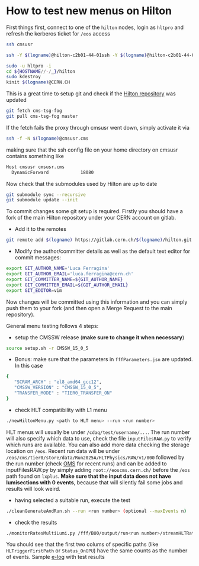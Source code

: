 # How to test new menus on Hilton
First things first, connect to one of the `hilton` nodes, login as `hltpro` and refresh the kerberos ticket for `/eos` access
```bash
ssh cmsusr
```
```bash
ssh -Y $(logname)@hilton-c2b01-44-01ssh -Y $(logname)@hilton-c2b01-44-01
```
```bash
sudo -u hltpro -i
cd ${HOSTNAME//-/_}/hilton
sudo kdestroy
kinit $(logname)@CERN.CH
```
This is a great time to setup git and check if the [Hilton repository](https://gitlab.cern.ch/cms-tsg/fog/hilton/-/tree/master) was updated
```bash
git fetch cms-tsg-fog
git pull cms-tsg-fog master
```
If the fetch fails the proxy through cmsusr went down, simply activate it via 
```bash
ssh -f -N $(logname)@cmsusr.cms
```
making sure that the ssh config file on your home directory on cmsusr contains something like 
```bash
Host cmsusr cmsusr.cms
  DynamicForward            18080
```
Now check that the submodules used by Hilton are up to date
```bash
git submodule sync --recursive
git submodule update --init
```
To commit changes some git setup is required. Firstly you should have a fork of the main Hilton repository under your CERN account on gitlab. 

- Add it to the remotes
```bash
git remote add $(logname) https://gitlab.cern.ch/$(logname)/hilton.git
``` 

- Modify the author/committer details as well as the default text editor for commit messages:
```bash
export GIT_AUTHOR_NAME='Luca Ferragina'
export GIT_AUTHOR_EMAIL='luca.ferragina@cern.ch'
export GIT_COMMITTER_NAME=${GIT_AUTHOR_NAME}
export GIT_COMMITTER_EMAIL=${GIT_AUTHOR_EMAIL}
export GIT_EDITOR=vim
```

Now changes will be committed using this information and you can simply push them to your fork (and then open a Merge Request to the main repository).

General menu testing follows 4 steps:

- setup the CMSSW release (**make sure to change it when necessary**)
```bash
source setup.sh -r CMSSW_15_0_5
```

- Bonus: make sure that the parameters in `fffParameters.jsn` are updated. In this case
```bash
{
   "SCRAM_ARCH" : "el8_amd64_gcc12",
   "CMSSW_VERSION" : "CMSSW_15_0_5",
   "TRANSFER_MODE" : "TIER0_TRANSFER_ON"
}
```

- check HLT compatibility with L1 menu
```bash
./newHiltonMenu.py <path to HLT menu> --run <run number>
```
HLT menus will usually be under `/cdaq/test/username/...`. The run number will also specify which data to use, check the file `inputFilesRAW.py` to verify which runs are available. You can also add more data checking the storage location on `/eos`. Recent run data will be under `/eos/cms/tier0/store/data/Run2025A/HLTPhysics/RAW/v1/000` followed by the run number (check [OMS](https://cmsoms.cern.ch/cms/run_3/commissioning_2025) for recent runs) and can be added to inputFilesRAW.py by simply adding `root://eoscms.cern.ch/` before the `/eos` path found on `lxplus`.
**Make sure that the input data does not have lumisections with 0 events**, because that will silently fail some jobs and results will look weird.

- having selected a suitable run, execute the test
```bash
./cleanGenerateAndRun.sh --run <run number> (optional --maxEvents n)
```

- check the results
```bash
./monitorRatesMultiLumi.py /fff/BU0/output/run<run number>/streamHLTRates/data/run<run number>_ls*.jsndata
```
You should see that the first two colums of specific paths (like `HLTriggerFirstPath` or `Status_OnGPU`) have the same counts as the number of events. Sample [e-log](https://cmsonline.cern.ch/webcenter/portal/cmsonline/pages_common/elog?__adfpwp_action_portlet=683379043&__adfpwp_backurl=https%3A%2F%2Fcmsonline.cern.ch%3A443%2Fwebcenter%2Fportal%2Fcmsonline%2Fpages_common%2Felog%3F__adfpwp_mode.683379043%3D1&_piref683379043.strutsAction=%2FviewMessageDetails.do%3FmsgId%3D1258051) with test results
